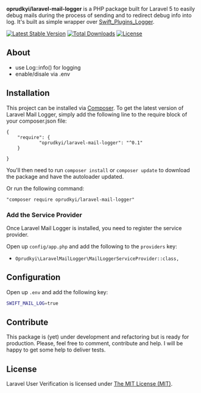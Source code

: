 **oprudkyi/laravel-mail-logger** is a PHP package built for Laravel 5 to
easily debug mails during the process of sending and to redirect debug info into log. 
It's built as simple wrapper over [Swift_Plugins_Logger](http://swiftmailer.org/docs/plugins.html).

[![Latest Stable Version](https://poser.pugx.org/oprudkyi/laravel-mail-logger/v/stable)](https://packagist.org/packages/oprudkyi/laravel-mail-logger) [![Total Downloads](https://poser.pugx.org/oprudkyi/laravel-mail-logger/downloads)](https://packagist.org/packages/oprudkyi/laravel-mail-logger) [![License](https://poser.pugx.org/oprudkyi/laravel-mail-logger/license)](https://packagist.org/packages/oprudkyi/laravel-mail-logger)

## About

- use Log::info() for logging
- enable/disale via .env

## Installation

This project can be installed via [Composer](http://getcomposer.org).
To get the latest version of Laravel Mail Logger, simply add the following line to
the require block of your composer.json file:

    {
        "require": {
                "oprudkyi/laravel-mail-logger": "^0.1"
        }

    }

You'll then need to run `composer install` or `composer update` to download the
package and have the autoloader updated.

Or run the following command:

    "composer require oprudkyi/laravel-mail-logger"


### Add the Service Provider

Once Laravel Mail Logger is installed, you need to register the service provider.

Open up `config/app.php` and add the following to the `providers` key:

* `Oprudkyi\LaravelMailLogger\MailLoggerServiceProvider::class,`

## Configuration

Open up `.env` and add the following key:

```sh
SWIFT_MAIL_LOG=true
```


## Contribute

This package is (yet) under development and refactoring but is ready for
production. Please, feel free to comment, contribute and help. I will be happy
to get some help to deliver tests.

## License

Laravel User Verification is licensed under [The MIT License (MIT)](LICENSE).

